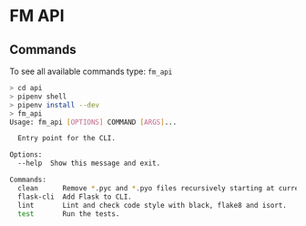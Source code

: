 # FM API 

## Commands

To see all available commands type: `fm_api`

```bash
> cd api
> pipenv shell
> pipenv install --dev
> fm_api
Usage: fm_api [OPTIONS] COMMAND [ARGS]...

  Entry point for the CLI.

Options:
  --help  Show this message and exit.

Commands:
  clean      Remove *.pyc and *.pyo files recursively starting at current...
  flask-cli  Add Flask to CLI.
  lint       Lint and check code style with black, flake8 and isort.
  test       Run the tests.
```